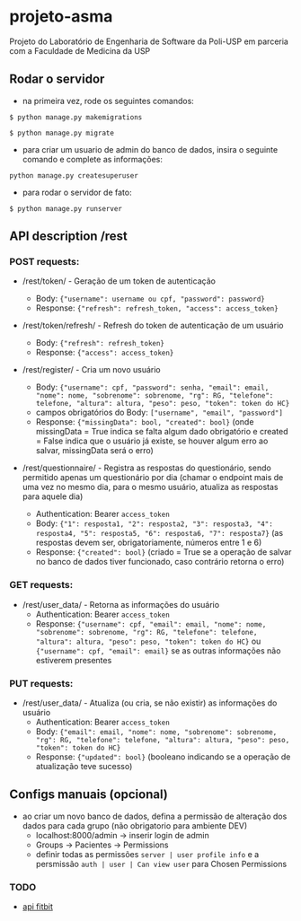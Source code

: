 # projeto-asma
Projeto do Laboratório de Engenharia de Software da Poli-USP em parceria com a Faculdade de Medicina da USP

## Rodar o servidor
- na primeira vez, rode os seguintes comandos:

```
$ python manage.py makemigrations
```
```
$ python manage.py migrate
```
- para criar um usuario de admin do banco de dados, insira o seguinte comando e complete as informações:

```
python manage.py createsuperuser
```

- para rodar o servidor de fato:
```
$ python manage.py runserver
```


## API description /rest
### POST requests:
- /rest/token/ - Geração de um token de autenticação
    - Body: ```{"username": username ou cpf, "password": password}```
    - Response: ```{"refresh": refresh_token, "access": access_token}```

- /rest/token/refresh/ - Refresh do token de autenticação de um usuário
    - Body: ```{"refresh": refresh_token}```
    - Response: ```{"access": access_token}```

- /rest/register/ - Cria um novo usuário
    - Body: ```{"username": cpf, "password": senha, "email": email, "nome": nome, "sobrenome": sobrenome, "rg": RG, "telefone": telefone, "altura": altura, "peso": peso, "token": token do HC}```
    - campos obrigatórios do Body: ```["username", "email", "password"]```
    - Response: ```{"missingData": bool, "created": bool}``` (onde missingData = True indica se falta algum dado obrigatório e created = False indica que o usuário já existe, se houver algum erro ao salvar, missingData será o erro)

- /rest/questionnaire/ - Registra as respostas do questionário, sendo permitido apenas um questionário por dia (chamar o endpoint mais de uma vez no mesmo dia, para o mesmo usuário, atualiza as respostas para aquele dia)
    - Authentication: Bearer ```access_token```
    - Body: ```{"1": resposta1, "2": resposta2, "3": resposta3, "4": resposta4, "5": resposta5, "6": resposta6, "7": resposta7}``` (as respostas devem ser, obrigatoriamente, números entre 1 e 6)
    - Response: ```{"created": bool}``` (criado = True se a operação de salvar no banco de dados tiver funcionado, caso contrário retorna o erro)

### GET requests:

- /rest/user_data/ - Retorna as informações do usuário
    - Authentication: Bearer ```access_token```
    - Response: ```{"username": cpf, "email": email, "nome": nome, "sobrenome": sobrenome, "rg": RG, "telefone": telefone, "altura": altura, "peso": peso, "token": token do HC}``` ou ```{"username": cpf, "email": email}``` se as outras informações não estiverem presentes

### PUT requests:
- /rest/user_data/ - Atualiza (ou cria, se não existir) as informações do usuário
    - Authentication: Bearer ```access_token```
    - Body: ```{"email": email, "nome": nome, "sobrenome": sobrenome, "rg": RG, "telefone": telefone, "altura": altura, "peso": peso, "token": token do HC}```
    - Response: ```{"updated": bool}``` (booleano indicando se a operação de atualização teve sucesso)


## Configs manuais (opcional)
- ao criar um novo banco de dados, defina a permissão de alteração dos dados para cada grupo (não obrigatorio para ambiente DEV)
    - localhost:8000/admin -> inserir login de admin
    - Groups -> Pacientes -> Permissions
    - definir todas as permissões ```server | user profile info``` e a persmissão ```auth | user | Can view user``` para Chosen Permissions


### TODO
- [api fitbit](https://github.com/iccir919/pulseWatch/blob/master/public/intraday.js)